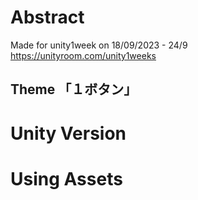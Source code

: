 # Abstract
Made for unity1week on 18/09/2023 - 24/9
https://unityroom.com/unity1weeks

## Theme 「１ボタン」

# Unity Version

# Using Assets
